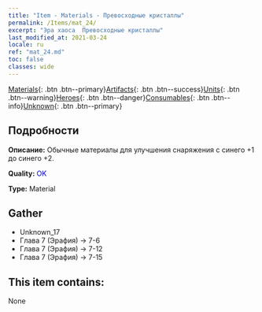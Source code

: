 ```yaml
---
title: "Item - Materials - Превосходные кристаллы"
permalink: /Items/mat_24/
excerpt: "Эра хаоса  Превосходные кристаллы"
last_modified_at: 2021-03-24
locale: ru
ref: "mat_24.md"
toc: false
classes: wide
---
```

 [Materials](/ru/Items/){: .btn .btn--primary}[Artifacts](/ru/Items/Artifacts/){: .btn .btn--success}[Units](/ru/Items/Units/){: .btn .btn--warning}[Heroes](/ru/Items/Heroes/){: .btn .btn--danger}[Consumables](/ru/Items/Consumables/){: .btn .btn--info}[Unknown](/ru/Items/Unknown/){: .btn .btn--primary}

## Подробности
 **Описание:** Обычные материалы для улучшения снаряжения c синего +1 до синего +2.

 **Quality:** <span style="color: #0000CD">OK</span>

 **Type:** Material

## Gather

*    Unknown_17 
*    Глава 7 (Эрафия) -> 7-6 
*    Глава 7 (Эрафия) -> 7-12 
*    Глава 7 (Эрафия) -> 7-15 

## This item contains:

  None

